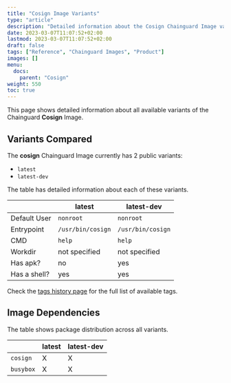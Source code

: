 ```yaml
---
title: "Cosign Image Variants"
type: "article"
description: "Detailed information about the Cosign Chainguard Image variants"
date: 2023-03-07T11:07:52+02:00
lastmod: 2023-03-07T11:07:52+02:00
draft: false
tags: ["Reference", "Chainguard Images", "Product"]
images: []
menu:
  docs:
    parent: "Cosign"
weight: 550
toc: true
---
```


This page shows detailed information about all available variants of the Chainguard **Cosign** Image.

## Variants Compared
The **cosign** Chainguard Image currently has 2 public variants: 

- `latest`
- `latest-dev`

The table has detailed information about each of these variants.

|              | latest            | latest-dev        |
|--------------|-------------------|-------------------|
| Default User | `nonroot`         | `nonroot`         |
| Entrypoint   | `/usr/bin/cosign` | `/usr/bin/cosign` |
| CMD          | `help`            | `help`            |
| Workdir      | not specified     | not specified     |
| Has apk?     | no                | yes               |
| Has a shell? | yes               | yes               |

Check the [tags history page](/chainguard/chainguard-images/reference/cosign/tags_history/) for the full list of available tags.
## Image Dependencies
The table shows package distribution across all variants.

|           | latest | latest-dev |
|-----------|--------|------------|
| `cosign`  | X      | X          |
| `busybox` | X      | X          |
